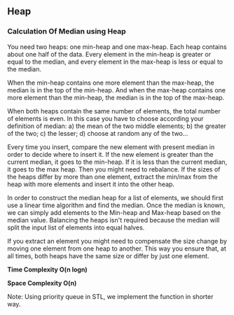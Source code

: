 ## Heap
### Calculation Of Median using Heap
You need two heaps: one min-heap and one max-heap. Each heap contains about one half of the data. Every element in the min-heap is greater or equal to the median, and every element in the max-heap is less or equal to the median.

When the min-heap contains one more element than the max-heap, the median is in the top of the min-heap. And when the max-heap contains one more element than the min-heap, the median is in the top of the max-heap.

When both heaps contain the same number of elements, the total number of elements is even. In this case you have to choose according your definition of median: a) the mean of the two middle elements; b) the greater of the two; c) the lesser; d) choose at random any of the two...

Every time you insert, compare the new element with present median in order to decide where to insert it. If the new element is greater than the current median, it goes to the min-heap. If it is less than the current median, it goes to the max heap. Then you might need to rebalance. If the sizes of the heaps differ by more than one element, extract the min/max from the heap with more elements and insert it into the other heap.

In order to construct the median heap for a list of elements, we should first use a linear time algorithm and find the median. Once the median is known, we can simply add elements to the Min-heap and Max-heap based on the median value. Balancing the heaps isn't required because the median will split the input list of elements into equal halves.

If you extract an element you might need to compensate the size change by moving one element from one heap to another. This way you ensure that, at all times, both heaps have the same size or differ by just one element.

**Time Complexity  O(n logn)**

**Space Complexity  O(n)**

Note: Using priority queue in STL, we implement the function in shorter way.
